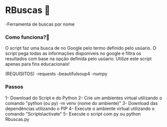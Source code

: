 # RBuscas 🔎

-Ferramenta de buscas por nome


<h3>Como funciona?🤔</h3>

O script faz uma busca de no Google pelo termo definido pelo usúario. O script pega todas as informações disponiveis no google e filtra os resultados com base na opção definida pelo usúario. Utilize este script apenas para fins educacionais!

(REQUISITOS)
 -requests
 -beautifulsoup4
 -numpy

<h3>Passos</h3>

1- Download do Script e do Python
2- Crie um ambientes virtual utilizando o comando "python (ou py) -m venv (nome do ambiente)"
3- Download das dependências utilizando o PIP
4- Execute o ambiente virtual utilizando o comando "Scripts\activate"
5- Execute o script com py ou python Rbuscas.py
